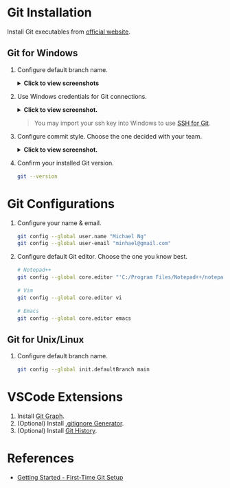 # Git Installation

Install Git executables from [official website](https://git-scm.com/downloads).

## Git for Windows

1. Configure default branch name.
    <details>
    <summary><b>Click to view screenshots</b></summary>

    ![config-default-branch](images/01-default-branch.png)
    </details>

1. Use Windows credentials for Git connections.
    <details>
    <summary><b>Click to view screenshot.</b></summary>

    ![config-ssl-credentials](images/02-ssh-credentials.png)
    </details>

    > You may import your ssh key into Windows to use [SSH for Git](https://docs.github.com/en/github/authenticating-to-github/connecting-to-github-with-ssh).

1. Configure commit style. Choose the one decided with your team.
    <details>
    <summary><b>Click to view screenshot.</b></summary>

    ![config-style-line-break](images/03-style-line-break.png)
    </details>

1. Confirm your installed Git version.
    ```bash
    git --version
    ```

# Git Configurations

1. Configure your name & email.
    ```bash
    git config --global user.name "Michael Ng"
    git config --global user-email "minhael@gmail.com"
    ```
1. Configure default Git editor. Choose the one you know best.
    ```bash
    # Notepad++
    git config --global core.editor "'C:/Program Files/Notepad++/notepad++.exe' -multiInst -notabbar -nosession -noPlugin"
    ```
    ```bash
    # Vim
    git config --global core.editor vi
    ```
    ```bash
    # Emacs
    git config --global core.editor emacs
    ```

## Git for Unix/Linux

1. Configure default branch name.
    ```bash
    git config --global init.defaultBranch main
    ```

# VSCode Extensions

1. Install [Git Graph](https://marketplace.visualstudio.com/items?itemName=mhutchie.git-graph).
1. (Optional) Install [.gitignore Generator](https://marketplace.visualstudio.com/items?itemName=piotrpalarz.vscode-gitignore-generator).
1. (Optional) Install [Git History](https://marketplace.visualstudio.com/items?itemName=donjayamanne.githistory).

# References

* [Getting Started - First-Time Git Setup](https://git-scm.com/book/en/v2/Getting-Started-First-Time-Git-Setup)